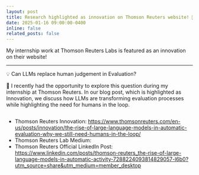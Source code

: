 ```yaml
---
layout: post
title: Research highlighted as innovation on Thomson Reuters website! 🎉
date: 2025-01-16 09:00:00-0400
inline: false
related_posts: false
---
```


My internship work at Thomson Reuters Labs is featured as an <span class="font-weight-bold">innovation</span> on their website!

---

💡 <span class="font-weight-bold">Can LLMs replace human judgement in Evaluation?</span>

📝 I recently had the opportunity to explore this question during my internship at Thomson Reuters. In our blog post, which is highlighted as Innovation, we discuss how LLMs are transforming evaluation processes while highlighting the need for humans in the loop.

<img scr="assets/img/blog-post-TR-innovation.png">

- Thomson Reuters Innovation: https://www.thomsonreuters.com/en-us/posts/innovation/the-rise-of-large-language-models-in-automatic-evaluation-why-we-still-need-humans-in-the-loop/
- Thomson Reuters Lab Medium:
- Thomson Reuters Official LinkedIn Post: https://www.linkedin.com/posts/thomson-reuters_the-rise-of-large-language-models-in-automatic-activity-7288224093814829057-l6b0?utm_source=share&utm_medium=member_desktop